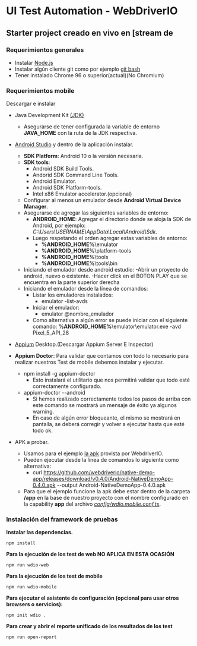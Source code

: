 
# UI Test Automation - WebDriverIO
## Starter project creado en vivo en [stream de 

### Requerimientos generales

- Instalar [Node.js](https://nodejs.org/es/download/)
- Instalar algún cliente git como por ejemplo [git bash](https://git-scm.com/downloads) 
- Tener instalado Chrome 96 o superior(actual)(No Chromium)

### Requerimientos mobile
Descargar e instalar

- Java Development Kit [(JDK)](https://www.oracle.com/technetwork/java/javase/downloads/jdk8-downloads-2133155.html)
    - Asegurarse de tener configurada la variable de entorno **JAVA_HOME** con la ruta de la JDK respectiva.
- [Android Studio](https://developer.android.com/studio/index.html) y dentro de la aplicación instalar.
    - **SDK Platform**: Android 10 o la versión necesaria.
    - **SDK tools**:
        - Android SDK Build Tools.
        - Andorid SDK Command Line Tools.
        - Android Emulator.
        - Android SDK Platform-tools.
        - Intel x86 Emulator accelerator.(opcional)
    - Configurar al menos un emulador desde **Android Virtual Device Manager**.
    - Asegurarse de agregar las siguientes variables de entorno:
        - **ANDROID_HOME**: Agregar el directorio donde se aloja la SDK de Android, por ejemplo: *C:\Users\USERNAME\AppData\Local\Android\Sdk*.
        - Luego respetando el orden agregar estas variables de entorno:
            - **%ANDROID_HOME%**\emulator
            - **%ANDROID_HOME%**\platform-tools
            - **%ANDROID_HOME%**\tools
            - **%ANDROID_HOME%**\tools\bin
    - Iniciando el emulador desde android estudio:
        -Abrir un proyecto de android, nuevo o existente. 
        -Hacer click en el BOTON PLAY que se encuentra en la parte superior
        derecha
    - Iniciando el emulador desde la línea de comandos:
        - Listar los emuladores instalados:
            - emulator -list-avds
        - Iniciar el emulador:
            - emulator @nombre_emulador
        - Como alternativa a algún error se puede iniciar con el siguiente comando: **%ANDROID_HOME%**\emulator\emulator.exe -avd Pixel_5_API_28

- [Appium](https://appium.io/downloads/) Desktop.(Descargar Appium Server E Inspector)

- **Appium Doctor**: Para validar que contamos con todo lo necesario para realizar nuestros Test de mobile debemos instalar y ejecutar.

    - npm install -g appium-doctor
        - Esto instalará el utilitario que nos permitirá validar que todo esté correctamente configurado.
    - appium-doctor --android
        - Si hemos realizado correctamente todos los pasos de arriba con este comando se mostrará un mensaje de éxito ya algunos warning.
        - En caso de algún error bloqueante, el mismo se mostrará en pantalla, se deberá corregir y volver a ejecutar hasta que esté todo ok.

- APK a probar.
    - Usamos para el ejemplo [la apk](https://github.com/webdriverio/native-demo-app/releases/download/v0.4.0/Android-NativeDemoApp-0.4.0.apk) provista por WebdriverIO.
    - Pueden ejecutar desde la línea de comandos lo siguiente como alternativa:
        - curl https://github.com/webdriverio/native-demo-app/releases/download/v0.4.0/Android-NativeDemoApp-0.4.0.apk --output Android-NativeDemoApp-0.4.0.apk
    - Para que el ejemplo funcione la apk debe estar dentro de la carpeta **/app** en la base de nuestro proyecto con el nombre configurado en la capability **app** del archivo [*config/wdio.mobile.conf.ts*](config/wdio.mobile.conf.ts).

### Instalación del framework de pruebas

**Instalar las dependencias.**

    npm install

**Para la ejecución de los test de web NO APLICA EN ESTA OCASIÓN**

    npm run wdio-web

**Para la ejecución de los test de mobile**

    npm run wdio-mobile

**Para ejecutar el asistente de configuración (opcional para usar otros browsers o servicios):**

    npm init wdio .

**Para crear y abrir el reporte unificado de los resultados de los test**

    npm run open-report

